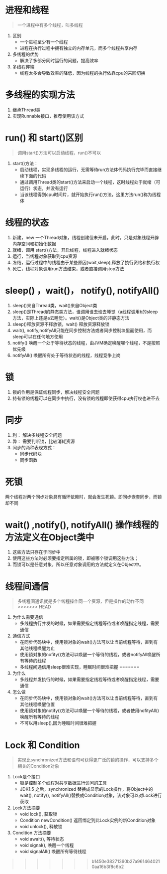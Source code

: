 # 进程和线程
>一个进程中有多个线程，叫多线程
1. 区别
    - 一个进程至少有一个线程
    - 进程在执行过程中拥有独立的内存单元，而多个线程共享内存
2. 多线程的优势
    - 解决了多部分同时运行的问题，提高效率
3. 多线程弊端
    - 线程太多会导致效率的降低，因为线程的执行依靠cpu的来回切换

# 多线程的实现方法
1. 继承Thread类
2. 实现Runnable接口，推荐使用该方式

# run() 和 start()区别
>调用start()方法可以启动线程，run()不可以
1. start()方法：
    - 启动线程，实现多线程的运行，无需等待run方法体代码执行完毕而直接继续下面的代码
    - 通过调用Thread类的start()方法来启动一个线程，这时线程处于就绪（可运行）状态，并没有运行
    - 当该线程得到cpu时间片，就开始执行run()方法，这里方法run()称为线程体

# 线程的状态
1. 新建，new 一个Thread对象，线程创建但未开启，此时，只是对象线程开辟内存空间和初始化数据
2. 就绪，调用 start()方法，开启线程，线程进入就绪状态
3. 运行，当线程对象获取到cpu资源
4. 冻结，运行过程中的线程由于某些原因(wait,sleep),释放了执行资格和执行权
5. 死亡，线程对象调用run方法结束，或者直接调用stop方法

# sleep() ，wait()， notify(), notifyAll() 
1. sleep()来自Thread类，wait()来自Object类
2. sleep()是Thread的静态类方法，谁调用谁去谁去睡觉（a线程调用b的sleep方法，实际上还是a去睡觉）。wait()是Object类的非静态方法
3. sleep()释放资源不释放锁，wait() 释放资源释放锁
4. wait(), notify,notifyAll只能在同步控制方法或者同步控制块里面使用，而sleep可以在任何地方使用
5. notify() 唤醒一个处于等待状态的线程，由JVM确定唤醒哪个线程，不是按照优先级
6. notifyAll() 唤醒所有处于等待状态的线程，线程竞争上岗

# 锁
1. 锁的作用是保证线程同步，解决线程安全问题
2. 持有锁的线程可以在同步中执行，没有锁的线程即使获得cpu执行权也进不去

# 同步
1. 利： 解决多线程安全问题
2. 弊： 需要判断锁，比较消耗资源
3. 同步的两种表现方式：
    - 同步代码块
    - 同步函数

# 死锁
两个线程对两个同步对象具有循环依赖时，就会发生死锁。即同步嵌套同步，而锁却不同

# wait() ,notify(), notifyAll() 操作线程的方法定义在Object类中
1. 这些方法只存在于同步中
2. 使用这些方法时必须要指定所属的锁，即被哪个锁调用这些方法；
3. 而锁可以是任意对象，所以任意对象调用的方法就定义在Object中。

# 线程间通信
>多线程间通讯就是多个线程操作同一个资源，但是操作的动作不同
<<<<<<< HEAD
1. 为什么需要通信
    - 多线程执行并发的时候，如果需要指定线程等待或者唤醒指定线程，需要通信
2. 通信方式
    - 在同步代码块中，使用锁对象的wait()方法可以让当前线程等待，直到有其他线程唤醒为止
    - 使用锁对象的nofity()方法可以唤醒一个等待的线程，或者notifyAll唤醒所有等待的线程
    - 多线程间通信用sleep很难实现，睡眠时间很难把握
=======
1. 为什么
    - 多线程并发执行的时候，如果需要指定线程等待或者唤醒指定线程，需要通信
2. 怎么做
    - 在同步代码块中，使用锁对象的wait()方法可以让当前线程等待，直到有其他线程唤醒位置
    - 使用锁对象的notify()方法可以唤醒一个等待的线程，或者使用nofityAll()唤醒所有等待的线程
    - 不可以用sleep(),因为睡眠时间很难把握

# Lock 和 Condition
>实现比synchronized方法和语句可获得更广泛的锁的操作，可以支持多个相关的Condition对象

1. Lock是个接口
    - 锁是控制多个线程对共享数据进行访问的工具
    - JDK1.5 之后，synchronized 替换成显示的Lock操作，将Object中的wait(), notify(), notifyAll()替换成Condition对象，该对象可以对Lock进行获取
2. Lock方法摘要
    - void lock(), 获取锁
    - Condition newCondition() 返回绑定到此Lock实例的新Condition对象
    - void unlock(), 释放锁
3. Condition 方法摘要
    - void await(), 等待状态
    - void signal(), 唤醒一个线程
    - void signalAll() 唤醒所有等待线程
>>>>>>> b1450e38271360b27a9614640210aa16b3f8c6b2


